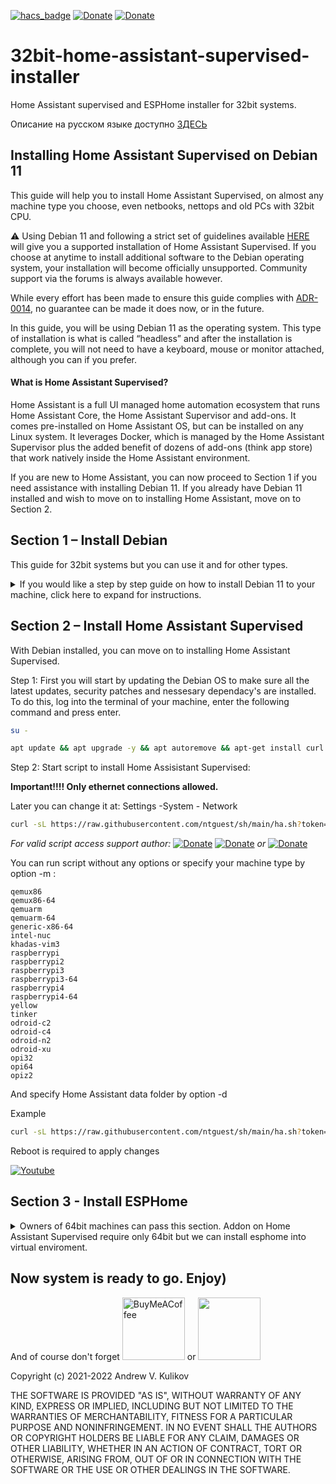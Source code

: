 [![hacs_badge](https://img.shields.io/badge/HAss-Installer-blue.svg)](https://www.home-assistant.io/)
[![Donate](https://img.shields.io/badge/donate-Pizza-yellow.svg)](https://www.buymeacoffee.com/ntguest)
[![Donate](https://img.shields.io/badge/donate-Yandex-blueviolet.svg)](https://yoomoney.ru/to/410011383527168)

# 32bit-home-assistant-supervised-installer
Home Assistant supervised and ESPHome installer for 32bit systems.

Описание на русском языке доступно [ЗДЕСЬ](https://github.com/ntguest/32bit-home-assistant-supervised-installer/blob/main/README-RUSSIAN.md)

## Installing Home Assistant Supervised on Debian 11

This guide will help you to install Home Assistant Supervised, on almost any machine type you choose, even netbooks, nettops and old PCs with 32bit CPU. 

:warning: Using Debian 11 and following a strict set of guidelines available [HERE](https://github.com/home-assistant/architecture/blob/master/adr/0014-home-assistant-supervised.md) will give you a supported installation of Home Assistant Supervised. If you choose at anytime to install additional software to the Debian operating system, your installation will become officially unsupported. Community support via the forums is always available however.

While every effort has been made to ensure this guide complies with [ADR-0014](https://github.com/home-assistant/architecture/blob/master/adr/0014-home-assistant-supervised.md), no guarantee can be made it does now, or in the future.

In this guide, you will be using Debian 11 as the operating system. This type of installation is what is called “headless” and after the installation is complete, you will not need to have a keyboard, mouse or monitor attached, although you can if you prefer.

#### What is Home Assistant Supervised? ####

Home Assistant is a full UI managed home automation ecosystem that runs Home Assistant Core, the Home Assistant Supervisor and add-ons. It comes pre-installed on Home Assistant OS, but can be installed on any Linux system. It leverages Docker, which is managed by the Home Assistant Supervisor plus the added benefit of dozens of add-ons (think app store) that work natively inside the Home Assistant environment.

If you are new to Home Assistant, you can now proceed to Section 1 if you need assistance with installing Debian 11. If you already have Debian 11 installed and wish to move on to installing Home Assistant, move on to Section 2.





## Section 1 – Install Debian

This guide for 32bit systems but you can use it and for other types.

<details>
  <summary> If you would like a step by step guide on how to install Debian 11 to your machine, click here to expand for instructions. </summary>


**1.1)** Start by downloading `mini.iso` from [HERE](https://deb.debian.org/debian/dists/Debian11.4/main/installer-i386/current/images/netboot/mini.iso). If you would prefer the full Debain image with all drivers, download `firmware-11.4.0-i386-DVD-1.iso` [HERE](https://cdimage.debian.org/cdimage/unofficial/non-free/cd-including-firmware/current/i386/iso-dvd/firmware-11.4.0-i386-DVD-1.iso)

**1.2)** While Debian is downloading, you will need some other programs to help with the setup and installation. To burn the Debian ISO image to a USB thumb drive, you will use a program called Rufus which can be downloaded from [HERE](https://rufus.ie/). 

**1.3)** You will now create a bootable USB drive using Rufus and the Debian image you have downloaded. Insert a blank USB drive of at least 8gb into your PC, open Rufus and choose your USB from the drop-down menu. Now select the Debian ISO image you downloaded, and click Start. If you get any prompts, select OK or Yes to continue. When this has completed, you can move on.

**1.4)** Insert the USB you have just made into the new machine, connect a monitor, Ethernet cable, keyboard and mouse, and power on the machine. You will need to select the USB drive as the boot device, to do this, you will need to press something like F12 or DEL on your keyboard immediately when the machine is powered on.

**1.5)**	The first screen you should be able to select from is **Main Menu**, on this screen, select **Graphical Debian Installer**

**1.6)**	Next will be **Language**. Choose your language and click continue.

**1.7)**	Next will be **Select your location**. Choose your country and click continue.

**1.8)**	Next will be **Configure the keyboard**. Select your keyboard type and click continue. The installer will now perform some automated tasks which will take 1-2 minutes.

**1.9)**	Next will be **Configure the network**. Here you can name your machine, the default name will be `debian`. Choose a name and click continue. You can skip the next page by clicking continue as you do not need to set a domain name. 

**1.10)**	Next will be **Set up users and passwords**. You will be asked to create a password for the root user. Make a note of the password you choose here, and click continue.

**1.11)**	Next will be **Set up users and passwords** again. Enter a username, click continue and on the next screen, enter a password for this user account. Make note of both of these, you will need them later.

**1.12)**	Next will be **Configure the clock**. Select the correct time zone and click continue.

**1.13)**	Next will be **Partition Disks**. Select **Guided - use entire disk** and then click continue. On the next screen make sure the correct disk is selected and click continue. On the next screen select **All files in one partition** and click continue. On the next screen, make sure **Finish partitioning and write changes to disk** is selected, and click continue. On the next screen, select **Yes** and then click continue. The installer will now perform some automated tasks. This will take 1-2 mins.

**1.14)**	Next will be **Configure the package manager**. Select **Yes** and click continue. Select your Country and click continue. You can leave the default selection **deb.debian.org** selected, or select another mirror of your choosing, and click continue. Leave the next page blank and click continue. The installer will now perform some automated tasks. This will take a few minutes.

**1.15)**	Next will be **Install the GRUB bootloader**. Select **Yes** and click continue. Now select the drive you are installing Debian on, and click continue. The installer will now perform some automated tasks. This will take 1-2 mins and then installation will be complete.
  
</details>

## Section 2 – Install Home Assistant Supervised

With Debian installed, you can move on to installing Home Assistant Supervised.

Step 1: First you will start by updating the Debian OS to make sure all the latest updates, security patches and nessesary dependacy's are installed. To do this, log into the terminal of your machine, enter the following command and press enter.
```bash
su -
```
```bash
apt update && apt upgrade -y && apt autoremove && apt-get install curl -y
```

Step 2: Start script to install Home Assisistant Supervised:

**Important!!!! Only ethernet connections allowed.**

Later you can change it at: Settings -System - Network


```bash
curl -sL https://raw.githubusercontent.com/ntguest/sh/main/ha.sh?token=GHSAT0AAAAAABHUMN3R2LMDHNX3TDJLLPHIYXFVVBA | bash
```
*For valid script access support author:*   [![Donate](https://img.shields.io/badge/donate-Pizza-yellow.svg)](https://www.buymeacoffee.com/ntguest) [![Donate](https://img.shields.io/badge/donate-Yandex-blueviolet.svg)](https://sobe.ru/na/E2O2B0J57276) *or* [![Donate](https://img.shields.io/badge/Ask-Telegram-blue.svg)](https://t.me/avkulikoff)


You can run script without any options or specify your machine type by option -m :
```
qemux86
qemux86-64
qemuarm
qemuarm-64
generic-x86-64
intel-nuc
khadas-vim3
raspberrypi
raspberrypi2
raspberrypi3
raspberrypi3-64
raspberrypi4
raspberrypi4-64
yellow
tinker
odroid-c2
odroid-c4
odroid-n2
odroid-xu
opi32
opi64
opiz2
```  
And specify Home Assistant data folder by option -d

Example 
```bash
curl -sL https://raw.githubusercontent.com/ntguest/sh/main/ha.sh?token=GHSAT0AAAAAABHUMN3R2LMDHNX3TDJLLPHIYXFVVBA | bash -s -- -m opiz2 -d /home/user
```

Reboot is required to apply changes

[![Youtube](https://img.youtube.com/vi/TMbYrZFUw4w/0.jpg)](https://youtu.be/DqlCx-hnWkE)

## Section 3 - Install ESPHome

<details>
  <summary> Owners of 64bit machines can pass this section. Addon on Home Assistant Supervised require only 64bit but we can install esphome into virtual enviroment.</summary>


  Step 1: Install the following dependacy's with this command:

  ```bash  
export PATH=$PATH:/usr/sbin
apt-get install sudo python3-dev python3-venv python3-pip libffi-dev libssl-dev -y
  ```

  Step 2: Add user, folder and rights:
  
  ```bash  
useradd -rm esp -G dialout
cd /srv
mkdir esp
chown esp:esp esp
  ```

  Step 3: Install ESPHome 
  ```bash 
sudo -u esp -H -s
cd /srv/esp
python3 -m venv .
source bin/activate
  ```
  ```bash
python3 -m pip install wheel
export CRYPTOGRAPHY_DONT_BUILD_RUST=1
pip install cryptography==3.1.1
pip3 install esphome
exit
  ```

  Step 4: Add working folder and rights

  ```bash 
cd /usr/share/hassio/homeassistant
mkdir esphome
chown esp:esp esphome
  ```
  
  Step 5: Install service
  
  Start nano editor
  
  ```bash
nano /etc/systemd/system/esphome.service
  ```
  
  Next block copy and paste into editor
  
  ```
[Unit]
Description=Esphome
After=network.target
[Service]
Environment=PATH=/srv/esp/bin:/usr/sbin:/usr/bin:/sbin:/bin
Type=simple
User=root
WorkingDirectory=/usr/share/hassio/homeassistant/esphome
ExecStart=/srv/esp/bin/esphome config/ dashboard
Restart=always
[Install]
WantedBy=multi-user.target
  ```
  
  To finish press
  
  ```
  CTRL+O, Enter and CTRL+X
  ```
  
  Enable service
  ```bash
systemctl --system daemon-reload
systemctl enable esphome.service
  ```
  ESPHome panel you can add as Lovelace iframe panel with servers IP and port 6052
  
## Later you can update esphome with this commands:

  ```bash
su -
  ```
  ```bash
sudo -u esp -H -s
cd /srv/esp
source bin/activate
pip3 install -U esphome
exit
systemctl restart esphome.service
  ```
</details>


## Now system is ready to go. Enjoy)

  
And of course don't forget [<img src="https://www.buymeacoffee.com/assets/img/guidelines/download-assets-2.svg" alt="BuyMeACoffee" width="100">](https://www.buymeacoffee.com/ntguest)    or    [<img src="https://hsto.org/getpro/geektimes/post_images/7a9/b88/258/7a9b882584c6ea6ed1f48e96be00a187.png" width="100">](https://yoomoney.ru/to/410011383527168)




Copyright (c) 2021-2022 Andrew V. Kulikov

THE SOFTWARE IS PROVIDED "AS IS", WITHOUT WARRANTY OF ANY KIND, EXPRESS OR IMPLIED, INCLUDING BUT NOT LIMITED TO THE WARRANTIES OF MERCHANTABILITY, FITNESS FOR A PARTICULAR PURPOSE AND NONINFRINGEMENT. IN NO EVENT SHALL THE AUTHORS OR COPYRIGHT HOLDERS BE LIABLE FOR ANY CLAIM, DAMAGES OR OTHER LIABILITY, WHETHER IN AN ACTION OF CONTRACT, TORT OR OTHERWISE, ARISING FROM, OUT OF OR IN CONNECTION WITH THE SOFTWARE OR THE USE OR OTHER DEALINGS IN THE SOFTWARE.
